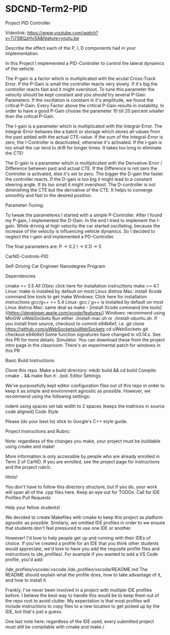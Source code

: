 # SDCND-Term2-PID
Project PID Controller

Videolink: https://www.youtube.com/watch?v=Ti7SBQzHvSA&feature=youtu.be

Describe the effect each of the P, I, D components had in your implementation.

In this Project I implemented a PID-Controller to control the lateral dynamics of the vehicle.

The P-gain is a factor which is multiplicated with the acutal Cross-Track Error. If the P-Gain is small the controller reacts very slowly. If it's big the controller reacts fast and it might overshoot. To tune this parameter the velocity should be kept constant and you should try several P-Gain Parameters. If the oscillation is constant in it's amplitude, we found the critical P-Gain. Every Factor above the critical P-Gain results in instability. In order to have a good P-Gain choose the parameter 10 till 20 percent smaller than the critical P-Gain.

The I-gain is a parameter which is multiplicated with the Integral-Error. The Integral-Error behaves like a batch or storage which stores all values from the past added with the actual CTE-value. If the sum of the Integral-Error is zero, the I-Controller is deactivated, otherwise it's activated. If the I-gain is too small the car tend to drift for longer times. It takes too long to eliminate the CTE!

The D-gain is a parameter which is multiplicated with the Derivative-Error / Difference between past and actual CTE. If the Difference is not zero the Controller is activated, else it's set to zero. The bigger the D-gain the faster the controller reacts. If the D-gain is too big it might lead to a constant steering angle. If its too small it might overshoot. The D-controller is not diminishing the CTE but the derivative of the CTE. It helps to converge smoothly and fast to the desired position.

Parameter-Tuning:

To tweak the parameteres I started with a simple P-Controller. After I found my P-gain, I implemented the D-Gain. In the end I tried to implement the I-gain. While driving at high velocity the car started oscillating, because the increase of the velocity is influencing vehicle dynamics. So I decided to neglect the I-gain and implemented a PD-Controller.

The final parameters are: 
      P -> 0.2
      I -> 0
      D -> 5

CarND-Controls-PID

Self-Driving Car Engineer Nanodegree Program

Dependencies

cmake >= 3.5
All OSes: click here for installation instructions
make >= 4.1
Linux: make is installed by default on most Linux distros
Mac: install Xcode command line tools to get make
Windows: Click here for installation instructions
gcc/g++ >= 5.4
Linux: gcc / g++ is installed by default on most Linux distros
Mac: same deal as make - [install Xcode command line tools]((https://developer.apple.com/xcode/features/)
Windows: recommend using MinGW
uWebSockets
Run either ./install-mac.sh or ./install-ubuntu.sh.
If you install from source, checkout to commit e94b6e1, i.e.
git clone https://github.com/uWebSockets/uWebSockets 
cd uWebSockets
git checkout e94b6e1
Some function signatures have changed in v0.14.x. See this PR for more details.
Simulator. You can download these from the project intro page in the classroom.
There's an experimental patch for windows in this PR

Basic Build Instructions

Clone this repo.
Make a build directory: mkdir build && cd build
Compile: cmake .. && make
Run it: ./pid.
Editor Settings

We've purposefully kept editor configuration files out of this repo in order to keep it as simple and environment agnostic as possible. However, we recommend using the following settings:

indent using spaces
set tab width to 2 spaces (keeps the matrices in source code aligned)
Code Style

Please (do your best to) stick to Google's C++ style guide.

Project Instructions and Rubric

Note: regardless of the changes you make, your project must be buildable using cmake and make!

More information is only accessible by people who are already enrolled in Term 2 of CarND. If you are enrolled, see the project page for instructions and the project rubric.

Hints!

You don't have to follow this directory structure, but if you do, your work will span all of the .cpp files here. Keep an eye out for TODOs.
Call for IDE Profiles Pull Requests

Help your fellow students!

We decided to create Makefiles with cmake to keep this project as platform agnostic as possible. Similarly, we omitted IDE profiles in order to we ensure that students don't feel pressured to use one IDE or another.

However! I'd love to help people get up and running with their IDEs of choice. If you've created a profile for an IDE that you think other students would appreciate, we'd love to have you add the requisite profile files and instructions to ide_profiles/. For example if you wanted to add a VS Code profile, you'd add:

/ide_profiles/vscode/.vscode
/ide_profiles/vscode/README.md
The README should explain what the profile does, how to take advantage of it, and how to install it.

Frankly, I've never been involved in a project with multiple IDE profiles before. I believe the best way to handle this would be to keep them out of the repo root to avoid clutter. My expectation is that most profiles will include instructions to copy files to a new location to get picked up by the IDE, but that's just a guess.

One last note here: regardless of the IDE used, every submitted project must still be compilable with cmake and make./
